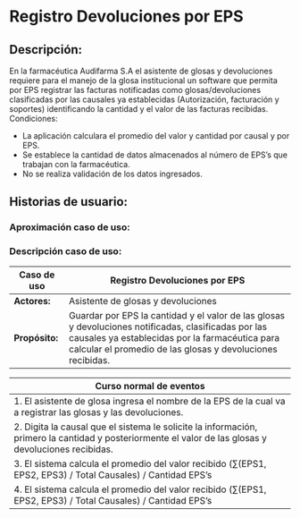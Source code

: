 # Registro Devoluciones por EPS
## Descripción:

En la farmacéutica Audifarma S.A el asistente de glosas y devoluciones requiere para el manejo de la glosa institucional un software que permita por EPS registrar las facturas notificadas como glosas/devoluciones clasificadas por las causales ya establecidas (Autorización, facturación y soportes) identificando la cantidad y el valor de las facturas recibidas.
Condiciones:
-	La aplicación calculara el promedio del valor y cantidad por causal y por EPS.
-	Se establece la cantidad de datos almacenados al número de EPS’s que trabajan con la farmacéutica.
-	No se realiza validación de los datos ingresados.

## Historias de usuario:

### Aproximación caso de uso:

### Descripción caso de uso:

| **Caso de uso** | Registro Devoluciones por EPS |
|----------|----------|
| **Actores:**    |  Asistente de glosas y devoluciones  |
| **Propósito:**   |  Guardar por EPS la cantidad y el valor de las glosas y devoluciones notificadas, clasificadas por las causales ya establecidas por la farmacéutica para calcular el promedio de las glosas y devoluciones recibidas.    |


| **Curso normal de eventos** |
|----------|
| 1. El asistente de glosa ingresa el nombre de la EPS de la cual va a registrar las glosas y las devoluciones. |
| 2. Digita la causal que el sistema le solicite la información, primero la cantidad y posteriormente el valor de las glosas y devoluciones recibidas. |
|3.  El sistema calcula el promedio del valor recibido (∑(EPS1, EPS2, EPS3) / Total Causales) / Cantidad EPS’s |
|4.  El sistema calcula el promedio del valor recibido (∑(EPS1, EPS2, EPS3) / Total Causales) / Cantidad EPS’s |

